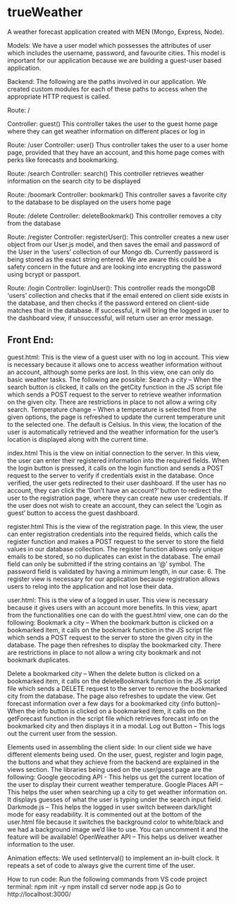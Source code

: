 # trueWeather
A weather forecast application created with MEN (Mongo, Express, Node). 

Models:
We have a user model which possesses the attributes of user which includes the 
username, password, and favourite cities. This model is important for our application because we 
are building a guest-user based application. 

Backend:
The following are the paths involved in our application. We created custom modules for 
each of these paths to access when the appropriate HTTP request is called.

Route: / 

Controller: guest()
This controller takes the user to the guest home page where they can get weather information on 
different places or log in

Route: /user 
Controller: user()
Thus controller takes the user to a user home page, provided that they have an account, and this 
home page comes with perks like forecasts and bookmarking.

Route: /search
Controller: search()
This controller retrieves weather information on the search city to be displayed

Route: /boomark 
Controller: bookmark()
This controller saves a favorite city to the database to be displayed on the users home page

Route: /delete 
Controller: deleteBookmark()
This controller removes a city from the database

Route: /register
Controller: registerUser():
This controller creates a new user object from our User.js model, and then saves the email and 
password of the User in the ‘users’ collection of our Mongo db. Currently password is being 
stored as the exact string entered. We are aware this could be a safety concern in the future and 
are looking into encrypting the password using bcrypt or passport.

Route: /login
Controller: loginUser():
This controller reads the mongoDB ‘users’ collection and checks that if the email entered on 
client side exists in the database, and then checks if the password entered on client-side matches 
that in the database. If successful, it will bring the logged in user to the dashboard view, if 
unsuccessful, will return user an error message.



Front End:
-- 
guest.html:
	This is the view of a guest user with no log in account. This view is necessary because it allows one to access weather information without an account, although some perks are lost. In this view, one can only do basic weather tasks. The following are possible:
Search a city – When the search button is clicked, it calls on the getCity function in the JS script file which sends a POST request to the server to retrieve weather information on the given city. There are restrictions in place to not allow a wring city search.
Temperature change – When a temperature is selected from the given options, the page is refreshed to update the current temperature unit to the selected one. The default is Celsius.
In this view, the location of the user is automatically retrieved and the weather information for the user’s location is displayed along with the current time.

index.html 
	This is the view on initial connection to the server. In this view, the user can enter their registered information into the required fields. When the login button is pressed, it calls on the login function and sends a POST request to the server to verify if credentials exist in the database. Once verified, the user gets redirected to their user dashboard.
If the user has no account, they can click the ‘Don’t have an account?’ button to redirect the user to the registration page, where they can create new user credentials. 
If the user does not wish to create an account, they can select the ‘Login as guest’ button to access the guest dashboard.

register.html
	This is the view of the registration page. In this view, the user can enter registration credentials into the required fields, which calls the register function and makes a POST request to the server to store the field values in our database collection. The register function allows only unique emails to be stored, so no duplicates can exist in the database. 
The email field can only be submitted if the string contains an ‘@’ symbol. 
The password field is validated by having a minimum length, in our case: 6.
The register view is necessary for our application because registration allows users to relog into the application and not lose their data.

user.html:
	This is the view of a logged in user. This view is necessary because it gives users with an account more benefits. In this view, apart from the functionalities one can do with the guest.html view, one can do the following:
Bookmark a city – When the bookmark button is clicked on a bookmarked item, it calls on the bookmark function in the JS script file which sends a POST request to the server to store the given city in the database. The page then refreshes to display the bookmarked city. There are restrictions in place to not allow a wring city bookmark and not bookmark duplicates.

Delete a bookmarked city – When the delete button is clicked on a bookmarked item, it calls on the deleteBookmark function in the JS script file which sends a DELETE request to the server to remove the bookmarked city from the database. The page also refreshes to update the view.
Get forecast information over a few days for a bookmarked city (info button)– When the info button is clicked on a bookmarked item, it calls on the getForecast function in the script file which retrieves forecast info on the bookmarked city and then displays it in a modal.
Log out Button – This logs out the current user from the session. 

Elements used in assembling the client side:
In our client side we have different elements being used. On the user, guest, register and login page, the buttons and what they achieve from the backend are explained in the views section. The libraries being used on the user/guest page are the following:
Google geocoding API - This helps us get the current location of the user to display their current weather temperature.
Google Places API – This helps the user when searching up a city to get weather information on. It displays guesses of what the user is typing under the search input field.
Darkmode.js – This helps the logged in user switch between dark/light mode for easy readability. It is commented out at the bottom of the user.html file because it switches the background color to white/black and we had a background image we’d like to use. You can uncomment it and the feature will be available!
OpenWeather API – This helps us deliver weather information to the user.

Animation effects:
	We used setInterval() to implement an in-built clock. It repeats a set of code to always give the current time of the user.

How to run code:
Run the following commands from VS code project terminal:
npm init -y
npm install
cd server
node app.js
Go to http://localhost:3000/


